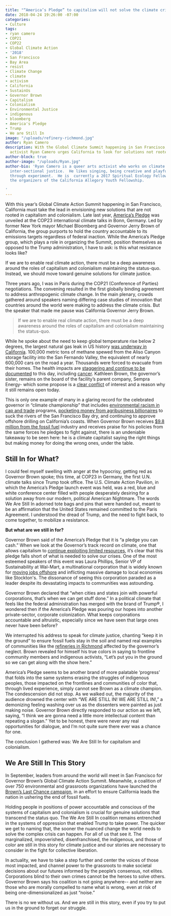 ```yaml
---
title: "“America’s Pledge” to capitalism will not solve the climate crisis"
date: 2018-04-24 19:26:00 -07:00
categories:
- Culture
tags:
- ryan camero
- COP21
- COP22
- Global Climate Action
- '2018'
- San Francisco
- Bay Area
- resist
- Climate Change
- climate
- activism
- California
- SustainUs
- Governor Brown
- Capitalism
- Colonialism
- Environmental Justice
- indigenous
- bloomberg
- America's Pledge
- Trump
- We are Still In
image: "/uploads/refinery-richmond.jpg"
author: Ryan Camero
description: With the Global Climate Summit happening in San Francisco, radical arts
  activist Ryan Camero urges California to look for solutions not rooted in capitalist.
author-block: true
author-image: "/uploads/Ryan.jpg"
author-bio: 'Ryan Camero is a queer arts activist who works on climate issues and
  inter-sectional justice.  He likes singing, being creative and playful, and exploring
  through experiment.  He is  currently a 2017 Spiritual Ecology Fellow and one of
  the organizers of the California Allegory Youth Fellowship.

'
---
```


With this year’s Global Climate Action Summit happening in San Francisco, California must take the lead in envisioning new solutions that are not rooted in capitalism and colonialism. Late last year, [America’s Pledge](https://www.americaspledgeonclimate.com/) was unveiled at the COP23 international climate talks in Bonn, Germany. Led by former New York mayor Michael Bloomberg and Governor Jerry Brown of California, the group purports to hold the country accountable to its emissions targets regardless of federal inaction. While the America’s Pledge group, which plays a role in organizing the Summit, position themselves as opposed to the Trump administration, I have to ask: is this what  resistance looks like?  

If we are to enable real climate action, there must be a deep awareness around the roles of capitalism and colonialism maintaining the status-quo. Instead, we should move toward genuine solutions for climate justice.   

Three years ago, I was in Paris during the COP21 (Conference of Parties) negotiations. The convening resulted in the first globally binding agreement to address anthropogenic climate change. In the main plenary, crowds gathered around speakers naming differing case studies of innovation that countries around the world were making to address the climate crisis. But the speaker that made me pause was California Governor Jerry Brown.  

>If we are to enable real climate action, there must be a deep awareness around the roles of capitalism and colonialism maintaining the status-quo.

While he spoke about the need to keep global temperature rise below 2 degrees, the largest natural gas leak in US history [was underway in California](http://www.latimes.com/science/sciencenow/la-sci-sn-porter-ranch-methane-20160225-story.html). 100,000 metric tons of methane spewed from the Aliso Canyon storage facility into the San Fernando Valley, the equivalent of nearly 600,000 cars on the road a year. Thousands were forced to evacuate from their homes. The health impacts are [staggering and continue to be documented](https://www.dailynews.com/2017/02/05/la-doctor-sounds-alarm-over-effects-of-aliso-canyon-gas-leak/) to this day, including [cancer](http://losangeles.cbslocal.com/2017/02/28/could-the-aliso-canyon-gas-leak-be-causing-cancer-two-people-say-yes/). Kathleen Brown, the governor’s sister, remains on the board of the facility’s parent company, Sempra Energy- which some propose is a [clear conflict](http://www.sandiegouniontribune.com/news/watchdog/sd-me-sempra-report-20170801-story.html) of interest and a reason why it still remains open today.  

This is only one example of many in a glaring record for the celebrated governor in “climate championship” that includes [environmental racism in cap and trade](http://no-redd.com/environmental-racism-and-cap-and-trade-in-california/) programs, [pocketing money from agribusiness billionaires](https://www.motherjones.com/environment/2016/08/lynda-stewart-resnick-california-water/) to suck the rivers of the San Francisco Bay dry, and continuing to approve offshore drilling on California’s coasts. When Governor Brown receives [$9.8 million from the fossil fuel](https://popularresistance.org/big-oil-praises-gov-browns-state-of-the-state-address/) industry and receives praise for his policies from the same forces he pledges to fight against, there is an undeniable takeaway to be seen here: he is a climate capitalist saying the right things but making money for doing the wrong ones, under the table.  

## Still In for What?
I could feel myself swelling with anger at the hypocrisy, getting red as Governor Brown spoke; this time, at COP23 in Germany, the first U.N. climate talks since Trump took office. The U.S. Climate Action Pavilion, in which the America’s Pledge launch event was held, was a red, blue and white conference center filled with people desperately desiring for a solution away from our modern, political American Nightmare. The words We Are Still In adorned tote bags and pins that were handed out, meant to be an affirmation that the United States remained committed to the Paris Agreement. I understood the dread of Trump, and the need to fight back, to come together, to mobilize a resistance.
 
**But what are we still in for?**
  
Governor Brown said of the America’s Pledge that it is “a pledge you can cash.” When we look at the Governor’s track record on climate, one that allows capitalism to [continue exploiting limited resources](https://www.fastcompany.com/40439316/are-you-ready-to-consider-that-capitalism-is-the-real-problem), it’s clear that this pledge falls short of what is needed to solve our crises. One of the most esteemed speakers of this event was Laura Phillips, Senior VP of Sustainability at Wal-Mart, a multinational corporation that is widely known for [moving jobs offshore](https://www.fastcompany.com/47593/wal-mart-you-dont-know) and inflicting massive damage to local economies like Stockton's. The dissonance of seeing this corporation paraded as a leader despite its devastating impacts to communities was astounding.  

Governor Brown declared that “when cities and states join with powerful corporations, that’s when we can get stuff done.” In a political climate that feels like the federal administration has merged with the brand of Trump®, I wondered then if the America’s Pledge was pouring our hopes into another private-sector, corporate colonization. What keeps corporations accountable and altruistic, especially since we have seen that large ones never have been before?  

We interrupted his address to speak for climate justice, chanting “keep it in the ground” to ensure fossil fuels stay in the soil and named real examples of communities like the [refineries in Richmond](http://www.earthisland.org/journal/index.php/elist/eListRead/fifth_anniversary_of_chevron_richmond_refinery_fire/) affected by the governor’s neglect.  Brown revealed for himself his true colors in saying to frontline community members and indigenous activists, “Let’s put you in the ground so we can get along with the show here.”  

America’s Pledge seems to be another brand of more palatable ‘progress’ that folds into the same systems erasing the struggles of indigenous peoples, those impacted on the frontlines and communities of color that, through lived experience, simply cannot see Brown as a climate champion. 
The condescension did not stop. As we walked out, the majority of the audience drowned the center with “WE ARE STILL IN! WE ARE STILL IN!,” a demonizing feeling washing over us as the dissenters were painted as just making noise. Governor Brown directly responded to our action as we left, saying, “I think we are gonna need a little more intellectual content than repeating a slogan.” Yet to be honest, there were never any real opportunities for dialogue, and I’m not quite sure there ever was a chance for one.  

The conclusion I gathered was: We Are Still In for capitalism and colonialism.

## We Are Still In This Story
In September, leaders from around the world will meet in San Francisco for Governor Brown’s Global Climate Action Summit. Meanwhile, a coalition of over 750 environmental and grassroots organizations have launched the [Brown’s Last Chance campaign](http://brownslastchance.org/), in an effort to ensure California leads the nation in ushering the end of fossil fuels.  

Holding people in positions of power accountable and conscious of the systems of capitalism and colonialism is crucial for genuine solutions that transcend the status quo. The We Are Still In coalition remains entrenched in the systems of oppression that enabled Trump to take power. The quicker we get to naming that, the sooner the nuanced change the world needs to solve the complex crisis can happen. For all of us that see it. The marginalized, impoverished, disenfranchised, the indigenous, and those of color are still in this story for climate justice and our stories are necessary to consider in the fight for collective liberation.  

In actuality, we have to take a step further and center the voices of those most impacted, and channel power to the grassroots to make societal decisions about our futures informed by the people’s consensus, not elites. Corporations blind to their own crimes cannot be the heroes to solve others. Governor Brown says his coalition is not going anywhere-- and neither are those who are morally compelled to name what is wrong, even at risk of being one-dimensionalized as just “noise.”  

There is no we without us. And we are still in this story, even if you try to put us in the ground to forget our struggle. 
